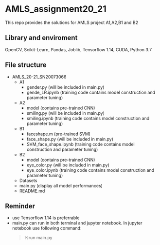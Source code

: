 # AMLS_assignment20_21
This repo provides the solutions for AMLS project A1,A2,B1 and B2

## Library and enviroment
OpenCV, Scikit-Learn, Pandas, Joblib, Tensorflow 1.14, CUDA, Python 3.7

## File structure
- AMLS_20-21_SN20073066
  - A1
    - gender.py (will be included in main.py)
    - gende_LR.ipynb (training code contains model construction and parameter tuning)
  - A2
    - model (contains pre-trained CNN)
    - smiling.py (will be included in main.py)
    - smiling.ipynb (training code contains model construction and parameter tuning)
  - B1
    - faceshape.m (pre-trained SVM)
    - face_shape.py (will be included in main.py)
    - SVM_face_shape.ipynb (training code contains model construction and parameter tuning)
  - B2
    - model (contains pre-trained CNN)
    - eye_color.py (will be included in main.py)
    - eye_color.ipynb (training code contains model construction and parameter tuning)
  - Datasets
  - main.py (display all model performances)
  - README.md
## Reminder
- use Tensorflow 1.14 is preferrable
- main.py can run in both terminal and jupyter notebook. In jupyter notebook use following command:
  > %run main.py
